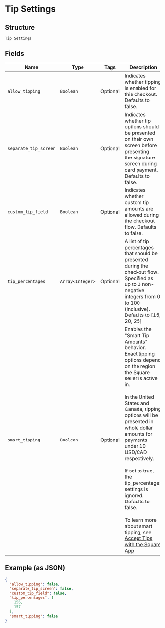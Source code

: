 
# Tip Settings

## Structure

`Tip Settings`

## Fields

| Name | Type | Tags | Description |
|  --- | --- | --- | --- |
| `allow_tipping` | `Boolean` | Optional | Indicates whether tipping is enabled for this checkout. Defaults to false. |
| `separate_tip_screen` | `Boolean` | Optional | Indicates whether tip options should be presented on their own screen before presenting<br>the signature screen during card payment. Defaults to false. |
| `custom_tip_field` | `Boolean` | Optional | Indicates whether custom tip amounts are allowed during the checkout flow. Defaults to false. |
| `tip_percentages` | `Array<Integer>` | Optional | A list of tip percentages that should be presented during the checkout flow. Specified as<br>up to 3 non-negative integers from 0 to 100 (inclusive). Defaults to [15, 20, 25] |
| `smart_tipping` | `Boolean` | Optional | Enables the "Smart Tip Amounts" behavior.<br>Exact tipping options depend on the region the Square seller is active in.<br><br>In the United States and Canada, tipping options will be presented in whole dollar amounts for<br>payments under 10 USD/CAD respectively.<br><br>If set to true, the tip_percentages settings is ignored.<br>Defaults to false.<br><br>To learn more about smart tipping, see [Accept Tips with the Square App](https://squareup.com/help/us/en/article/5069-accept-tips-with-the-square-app) |

## Example (as JSON)

```json
{
  "allow_tipping": false,
  "separate_tip_screen": false,
  "custom_tip_field": false,
  "tip_percentages": [
    156,
    157
  ],
  "smart_tipping": false
}
```

